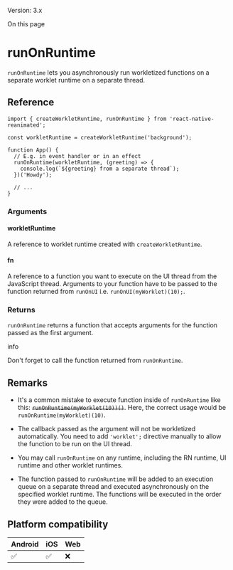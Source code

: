 Version: 3.x

On this page

# runOnRuntime

`runOnRuntime` lets you asynchronously run workletized functions on a separate worklet runtime on a separate thread.

## Reference

```
import { createWorkletRuntime, runOnRuntime } from 'react-native-reanimated';

const workletRuntime = createWorkletRuntime('background');

function App() {
  // E.g. in event handler or in an effect
  runOnRuntime(workletRuntime, (greeting) => {
    console.log(`${greeting} from a separate thread`);
  })('Howdy');

  // ...
}
```

### Arguments

#### workletRuntime

A reference to worklet runtime created with `createWorkletRuntime`.

#### fn

A reference to a function you want to execute on the UI thread from the JavaScript thread. Arguments to your function have to be passed to the function returned from `runOnUI` i.e. `runOnUI(myWorklet)(10);`.

### Returns

`runOnRuntime` returns a function that accepts arguments for the function passed as the first argument.

info

Don't forget to call the function returned from `runOnRuntime`.

## Remarks

* It's a common mistake to execute function inside of `runOnRuntime` like this: ~~`runOnRuntime(myWorklet(10))()`~~. Here, the correct usage would be `runOnRuntime(myWorklet)(10)`.

* The callback passed as the argument will not be workletized automatically. You need to add `'worklet';` directive manually to allow the function to be run on the UI thread.

* You may call `runOnRuntime` on any runtime, including the RN runtime, UI runtime and other worklet runtimes.

* The function passed to `runOnRuntime` will be added to an execution queue on a separate thread and executed asynchronously on the specified worklet runtime. The functions will be executed in the order they were added to the queue.

## Platform compatibility

|Android|iOS|Web|
|-|-|-|
|✅|✅|❌|
